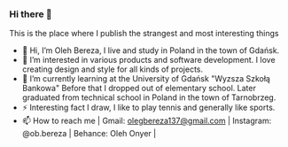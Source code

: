 ### Hi there 👋
This is the place where I publish the strangest and most interesting things

- 👋 Hi, I’m Oleh Bereza, I live and study in Poland in the town of Gdańsk.
- 👀 I’m interested in various products and software development. I love creating design and style for all kinds of projects.
- 🌱 I’m currently learning at the University of Gdańsk "Wyzsza Szkołą Bankowa"
    Before that I dropped out of elementary school. Later graduated from technical school in Poland in the town of Tarnobrzeg.
- ⚡ Interesting fact I draw, I like to play tennis and generally like sports.
- 📫 How to reach me | Gmail: olegbereza137@gmail.com | Instagram: @ob.bereza | Behance: Oleh Onyer |
<!---
- 🔭 I’m currently working on ...
- 🌱 I’m currently learning ...
- 👯 I’m looking to collaborate on ...
- 🤔 I’m looking for help with ...
- 💬 Ask me about ...
- 📫 How to reach me: ...
- 😄 Pronouns: ...
- ⚡ Fun fact: ...
Onyer/Onyer is a ✨ special ✨ repository because its `README.md` (this file) appears on your GitHub profile.
You can click the Preview link to take a look at your changes.
--->
